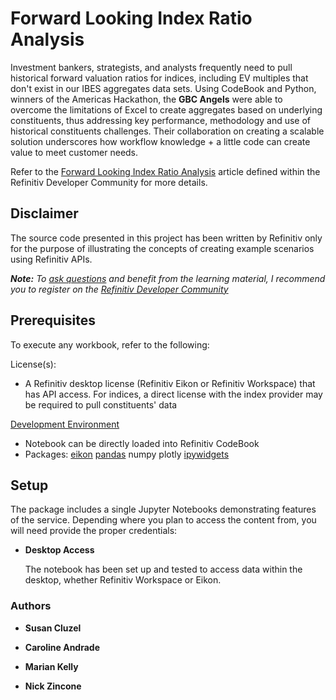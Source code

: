 # Forward Looking Index Ratio Analysis
Investment bankers, strategists, and analysts frequently need to pull historical forward valuation ratios for indices, including EV multiples that don't exist in our IBES aggregates data sets. Using CodeBook and Python, winners of the Americas Hackathon, the **GBC Angels** were able to overcome the limitations of Excel to create aggregates based on underlying constituents, thus addressing key performance, methodology and use of historical constituents challenges. Their collaboration on creating a scalable solution underscores how workflow knowledge + a little code can create value to meet customer needs.

Refer to the [Forward Looking Index Ratio Analysis](https://developers.refinitiv.com/en/article-catalog/article/forward-looking-index-ratio-analysis) article defined within the Refinitiv Developer Community for more details.

## <a id="disclaimer"></a>Disclaimer

The source code presented in this project has been written by Refinitiv only for the purpose of illustrating the concepts of creating example scenarios using Refinitiv APIs.

***Note:** To [ask questions](https://community.developers.refinitiv.com/index.html) and benefit from the learning material, I recommend you to register on the [Refinitiv Developer Community](https://developers.refinitiv.com)*

## <a name="prerequisites"></a>Prerequisites

To execute any workbook, refer to the following:

License(s):

- A Refinitiv desktop license (Refinitiv Eikon or Refinitiv Workspace) that has API access.  For indices, a direct license with the index provider may be required to pull constituents' data


[Development Environment](https://developers.refinitiv.com/en/api-catalog/eikon/eikon-data-api/tutorials#setting-up-a-python-development-environment)

- Notebook can be directly loaded into Refinitiv CodeBook
- Packages: [eikon](https://pypi.org/project/eikon/) [pandas](https://pypi.org/project/pandas/) numpy plotly [ipywidgets](https://ipywidgets.readthedocs.io/en/latest/)

## <a name="setup"></a>Setup

The package includes a single Jupyter Notebooks demonstrating features of the service.  Depending where you plan to access the content from, you will need provide the proper credentials:

* **Desktop Access**

  The notebook has been set up and tested to access data within the desktop, whether Refinitiv Workspace or Eikon.

  

### <a id="authors"></a>Authors

* **Susan Cluzel**

* **Caroline Andrade**

* **Marian Kelly**

* **Nick Zincone**

  

